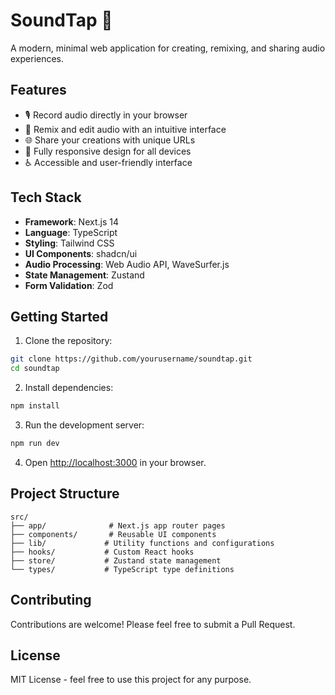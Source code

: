 # SoundTap 🎵

A modern, minimal web application for creating, remixing, and sharing audio experiences.

## Features

- 🎙️ Record audio directly in your browser
- 🎨 Remix and edit audio with an intuitive interface
- 🌐 Share your creations with unique URLs
- 📱 Fully responsive design for all devices
- ♿ Accessible and user-friendly interface

## Tech Stack

- **Framework**: Next.js 14
- **Language**: TypeScript
- **Styling**: Tailwind CSS
- **UI Components**: shadcn/ui
- **Audio Processing**: Web Audio API, WaveSurfer.js
- **State Management**: Zustand
- **Form Validation**: Zod

## Getting Started

1. Clone the repository:
```bash
git clone https://github.com/yourusername/soundtap.git
cd soundtap
```

2. Install dependencies:
```bash
npm install
```

3. Run the development server:
```bash
npm run dev
```

4. Open [http://localhost:3000](http://localhost:3000) in your browser.

## Project Structure

```
src/
├── app/              # Next.js app router pages
├── components/       # Reusable UI components
├── lib/             # Utility functions and configurations
├── hooks/           # Custom React hooks
├── store/           # Zustand state management
└── types/           # TypeScript type definitions
```

## Contributing

Contributions are welcome! Please feel free to submit a Pull Request.

## License

MIT License - feel free to use this project for any purpose.
